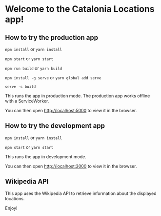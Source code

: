 # Welcome to the Catalonia Locations app!

## How to try the production app

`npm install` or `yarn install`

`npm start` or `yarn start`

`npm run build` or `yarn build`

`npm install -g serve` or `yarn global add serve`

`serve -s build`

This runs the app in production mode. The production app works offline with a ServiceWorker.

You can then open [http://localhost:5000](http://localhost:5000) to view it in the browser.

## How to try the development app

`npm install` or `yarn install`

`npm start` or `yarn start`

This runs the app in development mode.

You can then open [http://localhost:3000](http://localhost:3000) to view it in the browser.

## Wikipedia API

This app uses the Wikipedia API to retrieve information about the displayed locations.

Enjoy!
